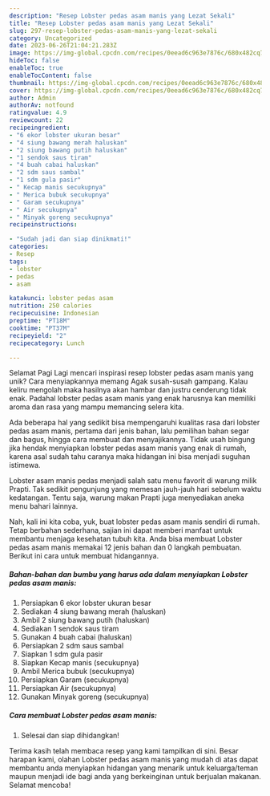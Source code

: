```yaml
---
description: "Resep Lobster pedas asam manis yang Lezat Sekali"
title: "Resep Lobster pedas asam manis yang Lezat Sekali"
slug: 297-resep-lobster-pedas-asam-manis-yang-lezat-sekali
category: Uncategorized
date: 2023-06-26T21:04:21.283Z
image: https://img-global.cpcdn.com/recipes/0eead6c963e7876c/680x482cq70/lobster-pedas-asam-manis-foto-resep-utama.jpg
hideToc: false
enableToc: true
enableTocContent: false
thumbnail: https://img-global.cpcdn.com/recipes/0eead6c963e7876c/680x482cq70/lobster-pedas-asam-manis-foto-resep-utama.jpg
cover: https://img-global.cpcdn.com/recipes/0eead6c963e7876c/680x482cq70/lobster-pedas-asam-manis-foto-resep-utama.jpg
author: Admin
authorAv: notfound
ratingvalue: 4.9
reviewcount: 22
recipeingredient:
- "6 ekor lobster ukuran besar"
- "4 siung bawang merah haluskan"
- "2 siung bawang putih haluskan"
- "1 sendok saus tiram"
- "4 buah cabai haluskan"
- "2 sdm saus sambal"
- "1 sdm gula pasir"
- " Kecap manis secukupnya"
- " Merica bubuk secukupnya"
- " Garam secukupnya"
- " Air secukupnya"
- " Minyak goreng secukupnya"
recipeinstructions:

- "Sudah jadi dan siap dinikmati!"
categories:
- Resep
tags:
- lobster
- pedas
- asam

katakunci: lobster pedas asam 
nutrition: 250 calories
recipecuisine: Indonesian
preptime: "PT18M"
cooktime: "PT37M"
recipeyield: "2"
recipecategory: Lunch

---
```



Selamat Pagi Lagi mencari inspirasi resep lobster pedas asam manis yang unik? Cara menyiapkannya memang Agak susah-susah gampang. Kalau keliru mengolah maka hasilnya akan hambar dan justru cenderung tidak enak. Padahal lobster pedas asam manis yang enak harusnya kan memiliki aroma dan rasa yang mampu memancing selera kita.


Ada beberapa hal yang sedikit bisa mempengaruhi kualitas rasa dari lobster pedas asam manis, pertama dari jenis bahan, lalu pemilihan bahan segar dan bagus, hingga cara membuat dan menyajikannya. Tidak usah bingung jika hendak menyiapkan lobster pedas asam manis yang enak di rumah, karena asal sudah tahu caranya maka hidangan ini bisa menjadi suguhan istimewa.

Lobster asam manis pedas menjadi salah satu menu favorit di warung milik Prapti. Tak sedikit pengunjung yang memesan jauh-jauh hari sebelum waktu kedatangan. Tentu saja, warung makan Prapti juga menyediakan aneka menu bahari lainnya.


Nah, kali ini kita coba, yuk, buat lobster pedas asam manis sendiri di rumah. Tetap berbahan sederhana, sajian ini dapat memberi manfaat untuk membantu menjaga kesehatan tubuh kita. Anda bisa membuat Lobster pedas asam manis memakai 12 jenis bahan dan 0 langkah pembuatan. Berikut ini cara untuk membuat hidangannya.

<!--inarticleads1-->

##### Bahan-bahan dan bumbu yang harus ada dalam menyiapkan Lobster pedas asam manis:

1. Persiapkan 6 ekor lobster ukuran besar
1. Sediakan 4 siung bawang merah (haluskan)
1. Ambil 2 siung bawang putih (haluskan)
1. Sediakan 1 sendok saus tiram
1. Gunakan 4 buah cabai (haluskan)
1. Persiapkan 2 sdm saus sambal
1. Siapkan 1 sdm gula pasir
1. Siapkan  Kecap manis (secukupnya)
1. Ambil  Merica bubuk (secukupnya)
1. Persiapkan  Garam (secukupnya)
1. Persiapkan  Air (secukupnya)
1. Gunakan  Minyak goreng (secukupnya)




<!--inarticleads2-->

##### Cara membuat Lobster pedas asam manis:


1. Selesai dan siap dihidangkan!



Terima kasih telah membaca resep yang kami tampilkan di sini. Besar harapan kami, olahan Lobster pedas asam manis yang mudah di atas dapat membantu anda menyiapkan hidangan yang menarik untuk keluarga/teman maupun menjadi ide bagi anda yang berkeinginan untuk berjualan makanan. Selamat mencoba!
